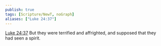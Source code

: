 ```yaml
---
publish: true
tags: [Scripture/NewT, noGraph]
aliases: ["Luke 24:37"]
---
```

[Luke 24:37](https://churchofjesuschrist.org/study/scriptures/nt/luke/24?lang=eng&id=p37#p37) But they were terrified and affrighted, and supposed that they had seen a spirit.
